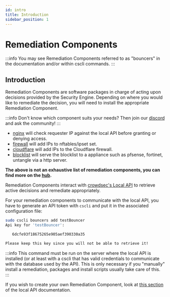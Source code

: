 ```yaml
---
id: intro
title: Introduction
sidebar_position: 1
---
```


# Remediation Components

:::info
You may see Remediation Components referred to as "bouncers" in the documentation and/or within cscli commands.
:::

## Introduction

Remediation Components are software packages in charge of acting upon decisions provided by the Security Engine. Depending on where you would like to remediate the decision, you will need to install the appropriate Remediation Component.

:::info
Don't know which component suits your needs? Then join our [discord](https://discord.gg/crowdsec) and ask the community!
:::

- [nginx](/bouncers/nginx.mdx) will check requester IP against the local API before granting or denying access.
- [firewall](/bouncers/firewall.mdx) will add IPs to nftables/ipset set.
- [cloudflare](/bouncers/cloudflare.mdx) will add IPs to the Cloudflare firewall.
- [blocklist](/bouncers/blocklist-mirror.mdx) will serve the blocklist to a appliance such as pfsense, fortinet, untangle via a http server.

**The above is not an exhaustive list of remediation components, you can find more on the [hub](https://app.crowdsec.net/hub/remediation-components).**

Remediation Components interact with [crowdsec's Local API](/docs/next/local_api/intro) to retrieve active decisions and remediate appropriately.

For your remediation components to communicate with the local API, you have to generate an API token with `cscli` and put it in the associated configuration file:

```bash
sudo cscli bouncers add testBouncer
Api key for 'testBouncer':

   6dcfe93f18675265e905aef390330a35

Please keep this key since you will not be able to retrieve it!
```

:::info
This command must be run on the server where the local API is installed (or at least with a cscli that has valid credentials to communicate with the database used by the API). This is only necessary if you "manually" install a remediation, packages and install scripts usually take care of this.
:::

If you wish to create your own Remediation Component, look at [this section](/docs/next/local_api/bouncers) of the local API documentation.




